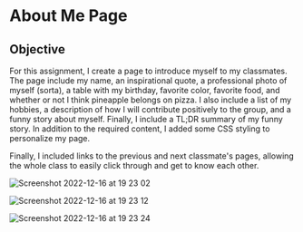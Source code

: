 # About Me Page 
## Objective

For this assignment, I create a page to introduce myself to my classmates. The page include my name, an inspirational quote, a professional photo of myself (sorta), a table with my birthday, favorite color, favorite food, and whether or not I think pineapple belongs on pizza. I also include a list of my hobbies, a description of how I will contribute positively to the group, and a funny story about myself. Finally, I include a TL;DR summary of my funny story. In addition to the required content, I added some CSS styling to personalize my page.

Finally, I included links to the previous and next classmate's pages, allowing the whole class to easily click through and get to know each other. 

![Screenshot 2022-12-16 at 19 23 02](https://user-images.githubusercontent.com/102190049/208164731-7711aecf-39f9-4a0d-aecf-10a23b866439.png)

![Screenshot 2022-12-16 at 19 23 12](https://user-images.githubusercontent.com/102190049/208164741-eee92c2a-ef2f-48d8-9fe0-e3aa15b75b1d.png)

![Screenshot 2022-12-16 at 19 23 24](https://user-images.githubusercontent.com/102190049/208164752-f6c04aaa-867b-4687-9259-57b1f6172e34.png)
